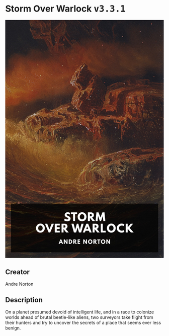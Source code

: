 
# Storm Over Warlock <kbd>v3.3.1</kbd>

<center>
  <img src="./cover-1024.jpg"/>
</center>

## Creator
Andre Norton

## Description
On a planet presumed devoid of intelligent life, and in a race to colonize worlds ahead of brutal beetle-like aliens, two surveyors take flight from their hunters and try to uncover the secrets of a place that seems ever less benign.
